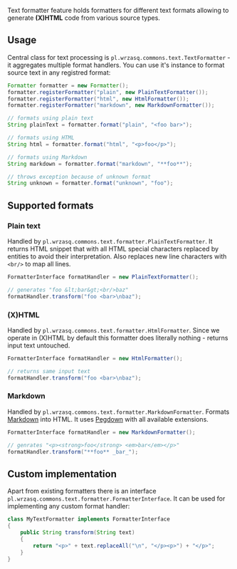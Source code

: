 <!---
# This file is part of the pl.wrzasq.commons.
#
# @license http://mit-license.org/ The MIT license
# @copyright 2016 - 2017, 2019 © by Rafał Wrzeszcz - Wrzasq.pl.
-->

Text formatter feature holds formatters for different text formats allowing to generate **(X)HTML** code from various source types.

## Usage

Central class for text processing is `pl.wrzasq.commons.text.TextFormatter` - it aggregates multiple format handlers. You can use it's instance to format source text in any registred format:

```java
Formatter formatter = new Formatter();
formatter.registerFormatter("plain", new PlainTextFormatter());
formatter.registerFormatter("html", new HtmlFormatter());
formatter.registerFormatter("markdown", new MarkdownFormatter());

// formats using plain text
String plainText = formatter.format("plain", "<foo bar>");

// formats using HTML
String html = formatter.format("html", "<p>foo</p>");

// formats using Markdown
String markdown = formatter.format("markdown", "**foo**");

// throws exception because of unknown format
String unknown = formatter.format("unknown", "foo");
```

## Supported formats

### Plain text

Handled by `pl.wrzasq.commons.text.formatter.PlainTextFormatter`. It returns HTML snippet that with all HTML special characters replaced by entities to avoid their interpretation. Also replaces new line characters with `<br/>` to map all lines.

```java
FormatterInterface formatHandler = new PlainTextFormatter();

// generates "foo &lt;bar&gt;<br/>baz"
formatHandler.transform("foo <bar>\nbaz");
```

### (X)HTML

Handled by `pl.wrzasq.commons.text.formatter.HtmlFormatter`. Since we operate in (X)HTML by default this formatter does literally nothing - returns input text untouched.

```java
FormatterInterface formatHandler = new HtmlFormatter();

// returns same input text
formatHandler.transform("foo <bar>\nbaz");
```

### Markdown

Handled by `pl.wrzasq.commons.text.formatter.MarkdownFormatter`. Formats [Markdown](https://daringfireball.net/projects/markdown/syntax) into HTML. It uses [Pegdown](http://pegdown.org) with all available extensions.

```java
FormatterInterface formatHandler = new MarkdownFormatter();

// genrates "<p><strong>foo</strong> <em>bar</em></p>"
formatHandler.transform("**foo** _bar_");
```

## Custom implementation

Apart from existing formatters there is an interface `pl.wrzasq.commons.text.formatter.FormatterInterface`. It can be used for implementing any custom format handler:

```java
class MyTextFormatter implements FormatterInterface
{
    public String transform(String text)
    {
        return "<p>" + text.replaceAll("\n", "</p><p>") + "</p>";
    }
}
```
